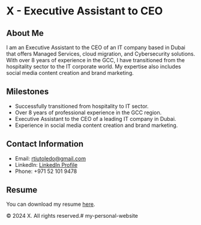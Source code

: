 # X - Executive Assistant to CEO

## About Me
I am an Executive Assistant to the CEO of an IT company based in Dubai that offers Managed Services, cloud migration, and Cybersecurity solutions. With over 8 years of experience in the GCC, I have transitioned from the hospitality sector to the IT corporate world. My expertise also includes social media content creation and brand marketing.

## Milestones
- Successfully transitioned from hospitality to IT sector.
- Over 8 years of professional experience in the GCC region.
- Executive Assistant to the CEO of a leading IT company in Dubai.
- Experience in social media content creation and brand marketing.

## Contact Information
- Email: [rtiutoledo@gmail.com](mailto:rtiutoledo@gmail.com)
- LinkedIn: [LinkedIn Profile](https://www.linkedin.com/in/rosalie-t-1a336a264/)
- Phone: +971 52 101 9478

## Resume
You can download my resume [here](https://drive.google.com/drive/search?q=admin).

&copy; 2024 X. All rights reserved.# my-personal-website

